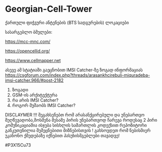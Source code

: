 # Georgian-Cell-Tower
 ქართული ფიჭვური ანტენების (BTS სადგურების) ლოკაციები

სასარგებლო ბმულები:

https://mcc-mnc.com/

https://opencellid.org/

https://www.cellmapper.net


ასევე ამ სტატიაში გაეცნობით IMSI Catcher-ზე ზოგად ინფორმაციას 
https://csgforum.com/index.php?threads/arasankhcirebuli-miquradeba-imsi-catcher.966/#post-2182

1. ზოგადი
2. GSM-ის არქიტექტურა
3. რა არის IMSI Catcher?
4. როგორ მუშაობს IMSI Catcher?


DISCLAYMER !!! 
შეგახსენებთ რომ არასანქცირებული და უნებართვო შეღწევადობა,მოსმენა მესამე პირის უნებართვოდ ჩარევა როდესაც 2 პირი კომუნიკაციაშია ისჯება სისხლის სამართლის კოდექსით რეპოზიტორი განკუთვნილია შემეცნებითი მიზნებისთვის ! გახსოვდეთ რომ ნებისმიერ უკანონო ქმედებაზე იქნებით პასუხისმგებლები თავადვე!

#P3X15Cu73 
